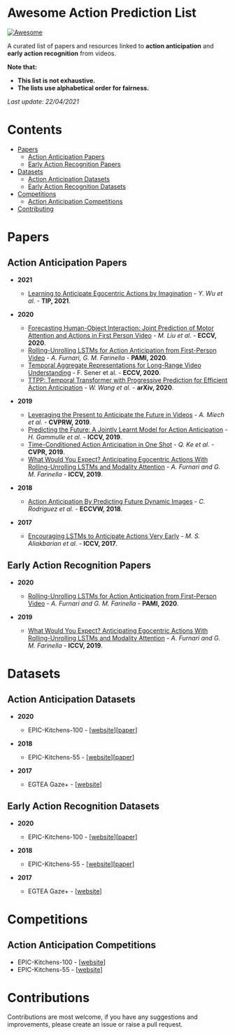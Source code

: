 # Awesome Action Prediction List

[![Awesome](https://cdn.rawgit.com/sindresorhus/awesome/d7305f38d29fed78fa85652e3a63e154dd8e8829/media/badge.svg)](https://github.com/sindresorhus/awesome)

A curated list of papers and resources linked to **action anticipation** and **early action recognition** from videos.

**Note that:**

-   **This list is not exhaustive.**
-   **The lists use alphabetical order for fairness.**

*Last update: 22/04/2021*

# Contents
- [Papers](#papers)
	- [Action Anticipation Papers](#action-anticipation-papers)
	- [Early Action Recognition Papers](#early-action-recognition-papers)
- [Datasets](#datasets)
  - [Action Anticipation Datasets](#action-anticipation-datasets)
  - [Early Action Recognition Datasets](#early-action-recognition-datasets)
- [Competitions](#competitions)
  - [Action Anticipation Competitions](#action-anticipation-competitions)
- [Contributing](#contributing)


# Papers
## Action Anticipation Papers

- **2021**
  - [Learning to Anticipate Egocentric Actions by Imagination](https://arxiv.org/pdf/2101.04924v2.pdf) - *Y. Wu et al.* - **TIP, 2021**.

- **2020**
  - [Forecasting Human-Object Interaction: Joint Prediction of Motor Attention and Actions in First Person Video](https://arxiv.org/abs/1911.10967) - *M. Liu et al.* - **ECCV, 2020**.
  - [Rolling-Unrolling LSTMs for Action Anticipation from First-Person Video](https://arxiv.org/pdf/2005.02190v2.pdf) - *A. Furnari, G. M. Farinella* - **PAMI, 2020**.
  - [Temporal Aggregate Representations for Long-Range Video Understanding](https://www.ecva.net/papers/eccv_2020/papers_ECCV/papers/123610154.pdf) - F. Sener et al. - **ECCV, 2020**.
  - [TTPP: Temporal Transformer with Progressive Prediction for Efficient Action Anticipation](https://arxiv.org/abs/2003.03530) - *W. Wang et al.* - **arXiv, 2020**.

- **2019**
  - [Leveraging the Present to Anticipate the Future in Videos](https://research.fb.com/wp-content/uploads/2019/05/Leveraging-the-Present-to-Anticipate-the-Future-in-Videos.pdf) - *A. Miech et al.* - **CVPRW, 2019**.
  - [Predicting the Future: A Jointly Learnt Model for Action Anticipation](https://openaccess.thecvf.com/content_ICCV_2019/papers/Gammulle_Predicting_the_Future_A_Jointly_Learnt_Model_for_Action_Anticipation_ICCV_2019_paper.pdf) - *H. Gammulle et al.* - **ICCV, 2019**.
  - [Time-Conditioned Action Anticipation in One Shot](https://openaccess.thecvf.com/content_CVPR_2019/papers/Ke_Time-Conditioned_Action_Anticipation_in_One_Shot_CVPR_2019_paper.pdf) - *Q. Ke et al.* - **CVPR, 2019**.
  - [What Would You Expect? Anticipating Egocentric Actions With Rolling-Unrolling LSTMs and Modality Attention](https://openaccess.thecvf.com/content_ICCV_2019/papers/Furnari_What_Would_You_Expect_Anticipating_Egocentric_Actions_With_Rolling-Unrolling_LSTMs_ICCV_2019_paper.pdf) - *A. Furnari and G. M. Farinella* - **ICCV, 2019**.

- **2018**
  - [Action Anticipation By Predicting Future Dynamic Images](https://arxiv.org/abs/1808.00141) - *C. Rodriguez et al.* - **ECCVW, 2018**.

- **2017**
  - [Encouraging LSTMs to Anticipate Actions Very Early](https://basurafernando.github.io/papers/ICCV17.pdf) - *M. S. Aliakbarian et al.* - **ICCV, 2017**.


## Early Action Recognition Papers

- **2020**
  - [Rolling-Unrolling LSTMs for Action Anticipation from First-Person Video](https://arxiv.org/pdf/2005.02190v2.pdf) - *A. Furnari and G. M. Farinella* - **PAMI, 2020**.

- **2019**
  - [What Would You Expect? Anticipating Egocentric Actions With Rolling-Unrolling LSTMs and Modality Attention](https://openaccess.thecvf.com/content_ICCV_2019/papers/Furnari_What_Would_You_Expect_Anticipating_Egocentric_Actions_With_Rolling-Unrolling_LSTMs_ICCV_2019_paper.pdf) - *A. Furnari and G. M. Farinella* - **ICCV, 2019**.

 
# Datasets
## Action Anticipation Datasets
- **2020**
  - EPIC-Kitchens-100 - [[website](https://epic-kitchens.github.io/2021)][[paper](https://arxiv.org/abs/2006.13256)]

- **2018**
  - EPIC-Kitchens-55 - [[website](https://epic-kitchens.github.io/2020-55.html)][[paper]()]

- **2017**
  - EGTEA Gaze+ - [[website](http://cbs.ic.gatech.edu/fpv/)]

## Early Action Recognition Datasets

- **2020**
  - EPIC-Kitchens-100 - [[website](https://epic-kitchens.github.io/2021)][[paper](https://arxiv.org/abs/2006.13256)]

- **2018**
  - EPIC-Kitchens-55 - [[website](https://epic-kitchens.github.io/2020-55.html)][[paper]()]

- **2017**
  - EGTEA Gaze+ - [[website](http://cbs.ic.gatech.edu/fpv/)]

# Competitions
## Action Anticipation Competitions

- EPIC-Kitchens-100 - [[website](https://competitions.codalab.org/competitions/25925)]
- EPIC-Kitchens-55 - [[website](https://competitions.codalab.org/competitions/20071)]

# Contributions
Contributions are most welcome, if you have any suggestions and improvements, please create an issue or raise a pull request.
